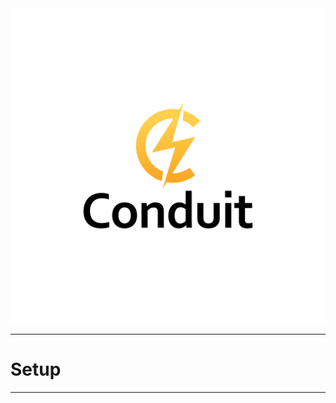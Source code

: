 <html>
  <img
    src="/client/src/assets/img/logo/Untitled-2-04.png"
    title="Conduit Logo"
  />
</html>

<hr />

<h1>Setup</h1>
<hr />
